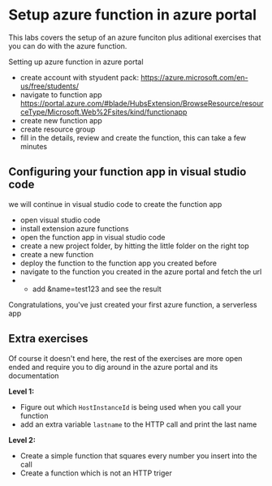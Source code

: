 Setup azure function in azure portal
============	

This labs covers the setup of an azure funciton plus aditional exercises that you can do with the azure function.

Setting up azure function in azure portal
* create account with styudent pack: https://azure.microsoft.com/en-us/free/students/
* navigate to function app https://portal.azure.com/#blade/HubsExtension/BrowseResource/resourceType/Microsoft.Web%2Fsites/kind/functionapp 
* create new function app
* create resource group
* fill in the details, review and create the function, this can take a few minutes 

Configuring your function app in visual studio code
------------

we will continue in visual studio code to create the function app
* open visual studio code
* install extension azure functions
* open the function app in visual studio code
* create a new project folder, by hitting the little folder on the right top
* create a new function
* deploy the function to the function app you created before
* navigate to the function you created in the azure portal and fetch the url
* * add &name=test123 and see the result

Congratulations, you've just created your first azure function, a serverless app

Extra exercises
---------------
Of course it doesn't end here, the rest of the exercises are more open ended and require you to dig around in the azure portal and its documentation

**Level 1:**
* Figure out which `HostInstanceId` is being used when you call your function
* add an extra variable `lastname` to the HTTP call and print the last name

**Level 2:**
* Create a simple function that squares every number you insert into the call
* Create a function which is not an HTTP triger
